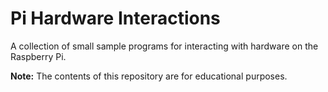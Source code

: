 # Pi Hardware Interactions

A collection of small sample programs for interacting with hardware on the Raspberry Pi.

**Note:** The contents of this repository are for educational purposes.
